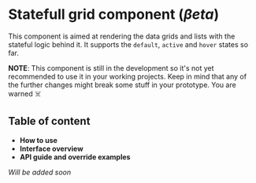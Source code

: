 Statefull grid component (_βeta_)
===
This component is aimed at rendering the data grids and lists with the stateful logic behind it.
It supports the `default`, `active` and `hover` states so far.


**NOTE**: 
This component is still in the development so it's not yet recommended to use it in your working projects.
Keep in mind that any of the further changes might break some stuff in your prototype. You are warned ☠️ 

Table of content
---
- **How to use**
- **Interface overview**
- **API guide and override examples**

_Will be added soon_
